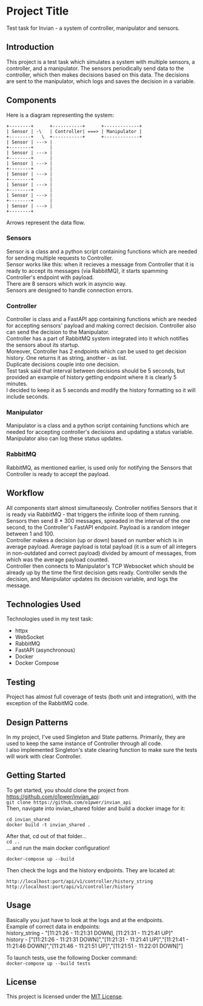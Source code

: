 # Project Title

Test task for Invian - a system of controller, manipulator and sensors.

## Introduction

This project is a test task which simulates a system with multiple sensors, a controller, and a manipulator. The sensors periodically send data to the controller, which then makes decisions based on this data. The decisions are sent to the manipulator, which logs and saves the decision in a variable.

## Components 

Here is a diagram representing the system:  
```
+--------+      +-----------+      +-------------+  
| Sensor | -\   | Controller| ===> | Manipulator |  
+--------+   \  +-----------+      +-------------+  
| Sensor | ---> |  
+--------+      |  
| Sensor | ---> |  
+--------+      |  
| Sensor | ---> |  
+--------+      |  
| Sensor | ---> |  
+--------+      |  
| Sensor | ---> |  
+--------+      |  
| Sensor | ---> |  
+--------+      |  
| Sensor | ---> |  
+--------+       
```
Arrows represent the data flow.

### Sensors 

Sensor is a class and a python script containing functions which are needed for sending multiple requests to Controller.  
Sensor works like this: when it recieves a message from Controller that it is ready to accept its messages (via RabbitMQ), it starts spamming Controller's endpoint with payload.  
There are 8 sensors which work in asyncio way.  
Sensors are designed to handle connection errors.  

### Controller 

Controller is class and a FastAPI app containing functions which are needed for accepting sensors' payload and making correct decision. Controller also can send the decision to the Manipulator.  
Controller has a part of RabbitMQ system integrated into it which notifies the sensors about its startup.  
Moreover, Controller has 2 endpoints which can be used to get decision history. One returns it as string, another - as list.  
Duplicate decisions couple into one decision.  
Test task said that interval between decisions should be 5 seconds, but provided an example of history getting endpoint where it is clearly 5 minutes.  
I decided to keep it as 5 seconds and modify the history formatting so it will include seconds.  

### Manipulator 

Manipulator is a class and a python script containing functions which are needed for accepting controller's decisions and updating a status variable. Manipulator also can log these status updates.

### RabbitMQ 

RabbitMQ, as mentioned earlier, is used only for notifying the Sensors that Controller is ready to accept the payload.

## Workflow 

All components start almost simultaneosly. Controller notifies Sensors that it is ready via RabbitMQ - that triggers the infinite loop of them running. Sensors then send 8 * 300 messages, spreaded in the interval of the one second, to the Controller's FastAPI endpoint. Payload is a random integer between 1 and 100.  
Controller makes a decision (up or down) based on number which is in average payload. Average payload is total payload (it is a sum of all integers in non-outdated and correct payload) divided by amount of messages, from which was the average payload counted.  
Controller then connects to Manipulator's TCP Websocket which should be already up by the time the first decision gets ready. Controller sends the decision, and Manipulator updates its decision variable, and logs the message.  


## Technologies Used 

Technologies used in my test task:

- httpx
- WebSocket
- RabbitMQ
- FastAPI (asynchronous)
- Docker
- Docker Compose

## Testing 

Project has almost full coverage of tests (both unit and integration), with the exception of the RabbitMQ code.  

## Design Patterns 

In my project, I've used Singleton and State patterns. Primarily, they are used to keep the same instance of Controller through all code.  
I also implemented Singleton's state clearing function to make sure the tests will work with clear Controller.  

## Getting Started

To get started, you should clone the project from https://github.com/o1pwer/invian_api:  
`git clone https://github.com/o1pwer/invian_api`  
Then, navigate into invian_shared folder and build a docker image for it:
```
cd invian_shared
docker build -t invian_shared .
```
After that, cd out of that folder...  
`cd .. `  
... and run the main docker configuration!
```
docker-compose up --build
```
Then check the logs and the history endpoints.
They are located at:
```
http://localhost:port/api/v1/controller/history_string
http://localhost:port/api/v1/controller/history
```
## Usage 

Basically you just have to look at the logs and at the endpoints.  
Example of correct data in endpoints:  
history_string - "[11:21:26 - 11:21:31 DOWN], [11:21:31 - 11:21:41 UP]"  
history - ["[11:21:26 - 11:21:31 DOWN]","[11:21:31 - 11:21:41 UP]","[11:21:41 - 11:21:46 DOWN]","[11:21:46 - 11:21:51 UP]","[11:21:51 - 11:22:01 DOWN]"]  

To launch tests, use the following Docker command:  
`docker-compose up --build tests`
## License 

This project is licensed under the [MIT License](LICENSE).

